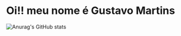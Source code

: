# Oi!! meu nome é Gustavo Martins

![Anurag's GitHub stats](https://github-readme-stats.vercel.app/api?username=gustavuhh1&show_icons=true&theme=dracula)

